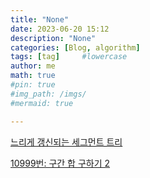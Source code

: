 ```yaml
---
title: "None"
date: 2023-06-20 15:12
description: "None"
categories: [Blog, algorithm]
tags: [tag]     #lowercase
author: me
math: true
#pin: true
#img_path: /imgs/
#mermaid: true

---
```

[느리게 갱신되는 세그먼트 트리](https://book.acmicpc.net/ds/segment-tree-lazy-propagation)


[10999번: 구간 합 구하기 2](https://www.acmicpc.net/problem/10999)
